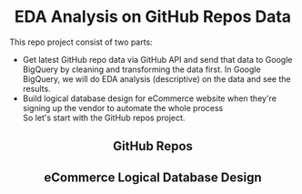 <h1 align="center">EDA Analysis on GitHub Repos Data</h1>
This repo project consist of two parts:

- Get latest GitHub repo data via GitHub API and send that data to Google BigQuery by cleaning and transforming the data first. In Google BigQuery, we will do EDA analysis (descriptive) on the data and see the results.
- Build logical database design for eCommerce website when they're signing up the vendor to automate the whole process
  <br>
  So let's start with the GitHub repos project.

<h2 align="center">GitHub Repos</h2>

<h2 align="center">eCommerce Logical Database Design</h2>
